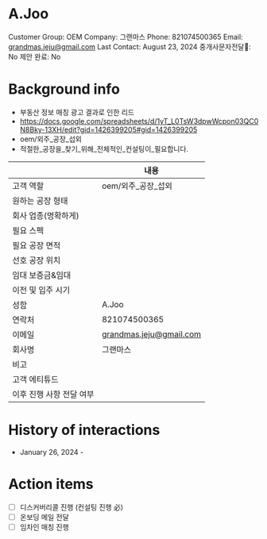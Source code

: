# A.Joo

Customer Group: OEM
Company: 그랜마스
Phone: 821074500365
Email: grandmas.jeju@gmail.com
Last Contact: August 23, 2024
중개사문자전달📩: No
제안 완료: No

# Background info

- 부동산 정보 매칭 광고 결과로 인한 리드
- https://docs.google.com/spreadsheets/d/1yT_L0TsW3dpwWcpon03QC0N8Bky-13XH/edit?gid=1426399205#gid=1426399205
- oem/외주_공장_섭외
- 적절한_공장을_찾기_위해_전체적인_컨설팅이_필요합니다.

|  | 내용 |
| --- | --- |
| 고객 역할 | oem/외주_공장_섭외 |
| 원하는 공장 형태 |  |
| 회사 업종(명확하게) |  |
| 필요 스펙 |  |
| 필요 공장 면적 |  |
| 선호 공장 위치 |  |
| 임대 보증금&임대 |  |
| 이전 및 입주 시기  |  |
| 성함 | A.Joo |
| 연락처 | 821074500365 |
| 이메일 | [grandmas.jeju@gmail.com](mailto:grandmas.jeju@gmail.com) |
| 회사명 | 그랜마스 |
| 비고 |  |
| 고객 에티튜드 |  |
| 이후 진행 사항 전달 여부 |  |

# History of interactions

- January 26, 2024 -

# Action items

- [ ]  디스커버리콜 진행 (컨설팅 진행 必)
- [ ]  온보딩 메일 전달
- [ ]  임차인 매칭 진행